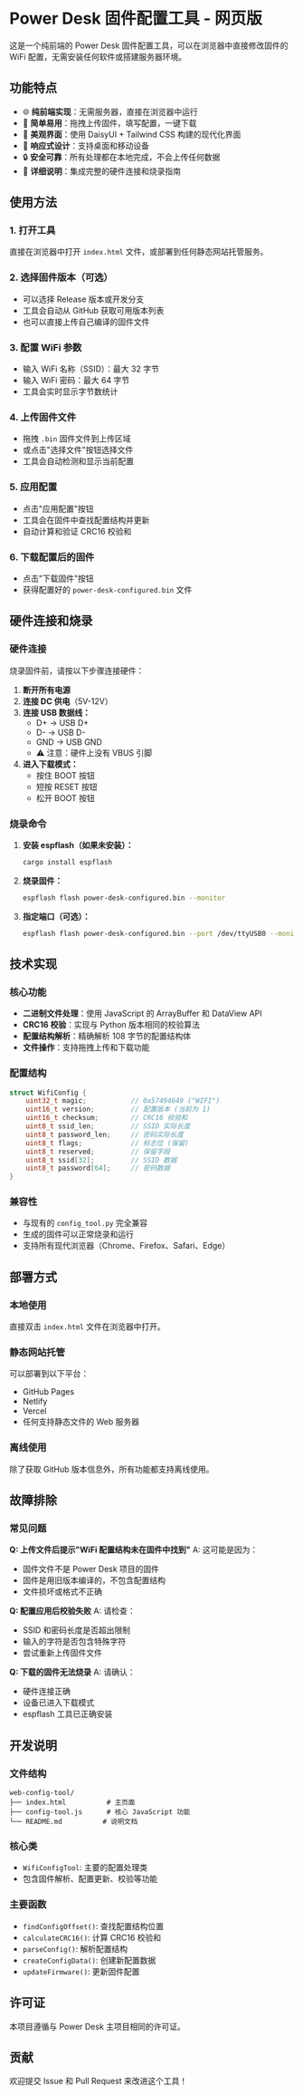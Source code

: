 # Power Desk 固件配置工具 - 网页版

这是一个纯前端的 Power Desk 固件配置工具，可以在浏览器中直接修改固件的 WiFi 配置，无需安装任何软件或搭建服务器环境。

## 功能特点

- 🌐 **纯前端实现**：无需服务器，直接在浏览器中运行
- 🔧 **简单易用**：拖拽上传固件，填写配置，一键下载
- 🎨 **美观界面**：使用 DaisyUI + Tailwind CSS 构建的现代化界面
- 📱 **响应式设计**：支持桌面和移动设备
- 🔒 **安全可靠**：所有处理都在本地完成，不会上传任何数据
- 📖 **详细说明**：集成完整的硬件连接和烧录指南

## 使用方法

### 1. 打开工具
直接在浏览器中打开 `index.html` 文件，或部署到任何静态网站托管服务。

### 2. 选择固件版本（可选）
- 可以选择 Release 版本或开发分支
- 工具会自动从 GitHub 获取可用版本列表
- 也可以直接上传自己编译的固件文件

### 3. 配置 WiFi 参数
- 输入 WiFi 名称（SSID）：最大 32 字节
- 输入 WiFi 密码：最大 64 字节
- 工具会实时显示字节数统计

### 4. 上传固件文件
- 拖拽 `.bin` 固件文件到上传区域
- 或点击"选择文件"按钮选择文件
- 工具会自动检测和显示当前配置

### 5. 应用配置
- 点击"应用配置"按钮
- 工具会在固件中查找配置结构并更新
- 自动计算和验证 CRC16 校验和

### 6. 下载配置后的固件
- 点击"下载固件"按钮
- 获得配置好的 `power-desk-configured.bin` 文件

## 硬件连接和烧录

### 硬件连接
烧录固件前，请按以下步骤连接硬件：

1. **断开所有电源**
2. **连接 DC 供电**（5V-12V）
3. **连接 USB 数据线：**
   - D+ → USB D+
   - D- → USB D-
   - GND → USB GND
   - ⚠️ 注意：硬件上没有 VBUS 引脚
4. **进入下载模式：**
   - 按住 BOOT 按钮
   - 短按 RESET 按钮
   - 松开 BOOT 按钮

### 烧录命令

1. **安装 espflash（如果未安装）：**
   ```bash
   cargo install espflash
   ```

2. **烧录固件：**
   ```bash
   espflash flash power-desk-configured.bin --monitor
   ```

3. **指定端口（可选）：**
   ```bash
   espflash flash power-desk-configured.bin --port /dev/ttyUSB0 --monitor
   ```

## 技术实现

### 核心功能
- **二进制文件处理**：使用 JavaScript 的 ArrayBuffer 和 DataView API
- **CRC16 校验**：实现与 Python 版本相同的校验算法
- **配置结构解析**：精确解析 108 字节的配置结构体
- **文件操作**：支持拖拽上传和下载功能

### 配置结构
```c
struct WifiConfig {
    uint32_t magic;           // 0x57494649 ("WIFI")
    uint16_t version;         // 配置版本 (当前为 1)
    uint16_t checksum;        // CRC16 校验和
    uint8_t ssid_len;         // SSID 实际长度
    uint8_t password_len;     // 密码实际长度
    uint8_t flags;            // 标志位 (保留)
    uint8_t reserved;         // 保留字段
    uint8_t ssid[32];         // SSID 数据
    uint8_t password[64];     // 密码数据
}
```

### 兼容性
- 与现有的 `config_tool.py` 完全兼容
- 生成的固件可以正常烧录和运行
- 支持所有现代浏览器（Chrome、Firefox、Safari、Edge）

## 部署方式

### 本地使用
直接双击 `index.html` 文件在浏览器中打开。

### 静态网站托管
可以部署到以下平台：
- GitHub Pages
- Netlify
- Vercel
- 任何支持静态文件的 Web 服务器

### 离线使用
除了获取 GitHub 版本信息外，所有功能都支持离线使用。

## 故障排除

### 常见问题

**Q: 上传文件后提示"WiFi 配置结构未在固件中找到"**
A: 这可能是因为：
- 固件文件不是 Power Desk 项目的固件
- 固件是用旧版本编译的，不包含配置结构
- 文件损坏或格式不正确

**Q: 配置应用后校验失败**
A: 请检查：
- SSID 和密码长度是否超出限制
- 输入的字符是否包含特殊字符
- 尝试重新上传固件文件

**Q: 下载的固件无法烧录**
A: 请确认：
- 硬件连接正确
- 设备已进入下载模式
- espflash 工具已正确安装

## 开发说明

### 文件结构
```
web-config-tool/
├── index.html          # 主页面
├── config-tool.js      # 核心 JavaScript 功能
└── README.md          # 说明文档
```

### 核心类
- `WifiConfigTool`: 主要的配置处理类
- 包含固件解析、配置更新、校验等功能

### 主要函数
- `findConfigOffset()`: 查找配置结构位置
- `calculateCRC16()`: 计算 CRC16 校验和
- `parseConfig()`: 解析配置结构
- `createConfigData()`: 创建新配置数据
- `updateFirmware()`: 更新固件配置

## 许可证

本项目遵循与 Power Desk 主项目相同的许可证。

## 贡献

欢迎提交 Issue 和 Pull Request 来改进这个工具！
